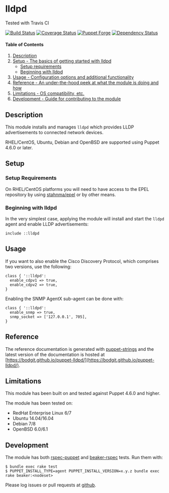 # lldpd

Tested with Travis CI

[![Build Status](https://travis-ci.org/bodgit/puppet-lldpd.svg?branch=master)](https://travis-ci.org/bodgit/puppet-lldpd)
[![Coverage Status](https://coveralls.io/repos/bodgit/puppet-lldpd/badge.svg?branch=master&service=github)](https://coveralls.io/github/bodgit/puppet-lldpd?branch=master)
[![Puppet Forge](http://img.shields.io/puppetforge/v/bodgit/lldpd.svg)](https://forge.puppetlabs.com/bodgit/lldpd)
[![Dependency Status](https://gemnasium.com/bodgit/puppet-lldpd.svg)](https://gemnasium.com/bodgit/puppet-lldpd)

#### Table of Contents

1. [Description](#description)
2. [Setup - The basics of getting started with lldpd](#setup)
    * [Setup requirements](#setup-requirements)
    * [Beginning with lldpd](#beginning-with-lldpd)
3. [Usage - Configuration options and additional functionality](#usage)
4. [Reference - An under-the-hood peek at what the module is doing and how](#reference)
5. [Limitations - OS compatibility, etc.](#limitations)
6. [Development - Guide for contributing to the module](#development)

## Description

This module installs and manages `lldpd` which provides LLDP advertisements
to connected network devices.

RHEL/CentOS, Ubuntu, Debian and OpenBSD are supported using Puppet 4.6.0 or
later.

## Setup

### Setup Requirements

On RHEL/CentOS platforms you will need to have access to the EPEL repository by
using [stahnma/epel](https://forge.puppet.com/stahnma/epel) or by other means.

### Beginning with lldpd

In the very simplest case, applying the module will install and start the
`lldpd` agent and enable LLDP advertisements:

```puppet
include ::lldpd
```

## Usage

If you want to also enable the Cisco Discovery Protocol, which comprises two
versions, use the following:

```puppet
class { '::lldpd':
  enable_cdpv1 => true,
  enable_cdpv2 => true,
}
```

Enabling the SNMP AgentX sub-agent can be done with:

```puppet
class { '::lldpd':
  enable_snmp => true,
  snmp_socket => ['127.0.0.1', 705],
}
```

## Reference

The reference documentation is generated with
[puppet-strings](https://github.com/puppetlabs/puppet-strings) and the latest
version of the documentation is hosted at
[https://bodgit.github.io/puppet-lldpd/](https://bodgit.github.io/puppet-lldpd/).

## Limitations

This module has been built on and tested against Puppet 4.6.0 and higher.

The module has been tested on:

* RedHat Enterprise Linux 6/7
* Ubuntu 14.04/16.04
* Debian 7/8
* OpenBSD 6.0/6.1

## Development

The module has both [rspec-puppet](http://rspec-puppet.com) and
[beaker-rspec](https://github.com/puppetlabs/beaker-rspec) tests. Run them
with:

```
$ bundle exec rake test
$ PUPPET_INSTALL_TYPE=agent PUPPET_INSTALL_VERSION=x.y.z bundle exec rake beaker:<nodeset>
```

Please log issues or pull requests at
[github](https://github.com/bodgit/puppet-lldpd).
